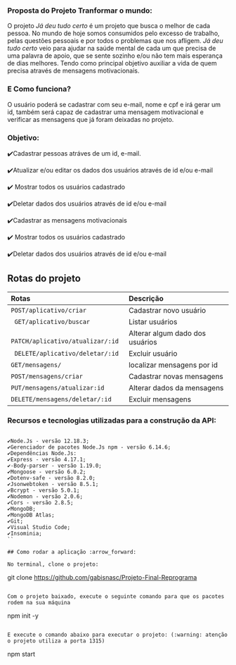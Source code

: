 ### Proposta do Projeto Tranformar o mundo:

O projeto *Já deu tudo certo*  é um projeto que busca o melhor de cada pessoa. No mundo de hoje somos consumidos pelo excesso de trabalho, pelas questões pessoais e por todos o problemas que nos afligem. *Já deu tudo certo* veio para ajudar na saúde mental de cada um que precisa de uma palavra de apoio, que se sente sozinho e/ou não tem mais esperança de dias melhores. Tendo como principal objetivo auxiliar a vida de quem precisa através de mensagens motivacionais. 

### E Como funciona?

O usuário poderá se cadastrar com seu e-mail, nome e cpf e irá gerar um id, também será capaz de cadastrar uma mensagem motivacional e verificar as mensagens que já foram deixadas no projeto.

### Objetivo:

✔️Cadastrar pessoas atráves de um id, e-mail.

✔️Atualizar e/ou editar os dados dos usuários através de id e/ou e-mail 

✔️ Mostrar todos os usuários cadastrado

✔️Deletar dados dos usuários através de id e/ou e-mail 

✔️Cadastrar as mensagens motivacionais

✔️ Mostrar todos os usuários cadastrado

✔️Deletar dados dos usuários através de id e/ou e-mail 

## Rotas do projeto

| Rotas       | Descrição                                   |
| :--------- | :------------------------------------------ |
| `POST/aplicativo/criar` | Cadastrar novo usuário   |
| ` GET/aplicativo/buscar` | Listar usuários   |
| ` PATCH/aplicativo/atualizar/:id` | Alterar algum dado dos usuários   |
| ` DELETE/aplicativo/deletar/:id` | Excluir usuário   |
| `GET/mensagens/` | localizar mensagens por id  |
| `POST/mensagens/criar` | Cadastrar novas mensagens |
| `PUT/mensagens/atualizar:id`| Alterar dados da mensagens |
|`DELETE/mensagens/deletar/:id`| Excluir mensagens     |

### Recursos e tecnologias utilizadas para a construção da API:

```

✔️Node.Js - versão 12.18.3;
✔️Gerenciador de pacotes Node.Js npm - versão 6.14.6;
✔️Dependências Node.Js:
✔️Express - versão 4.17.1;
✔️-Body-parser - versão 1.19.0;
✔️Mongoose - versão 6.0.2;
✔️Dotenv-safe - versão 8.2.0;
✔️Jsonwebtoken - versão 8.5.1;
✔️Bcrypt - versão 5.0.1;
✔️Nodemon - versão 2.0.6;
✔️Cors - versão 2.8.5;
✔️MongoDB;
✔️MongoDB Atlas;
✔️Git;
✔️Visual Studio Code;
✔️Insominia;
``

## Como rodar a aplicação :arrow_forward:

No terminal, clone o projeto:

```
git clone https://github.com/gabisnasc/Projeto-Final-Reprograma
```

Com o projeto baixado, execute o seguinte comando para que os pacotes rodem na sua máquina

```
npm init -y
```

E execute o comando abaixo para executar o projeto: (:warning: atenção o projeto utiliza a porta 1315)

```
npm start

```


